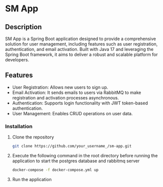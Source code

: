 
# SM App

## Description
SM App is a Spring Boot application designed to provide a comprehensive solution for user management, including features such as user registration, authentication, and email activation. Built with Java 17 and leveraging the Spring Boot framework, it aims to deliver a robust and scalable platform for developers.

## Features
- User Registration: Allows new users to sign up.
- Email Activation: It sends emails to users via RabbitMQ to make registration and activation processes asynchronous.
- Authentication: Supports login functionality with JWT token-based authentication.
- User Management: Enables CRUD operations on user data.



### Installation
1. Clone the repository 
   ```sh
   git clone https://github.com/your_username_/sm-app.git
   ```
2. Execute the following command in the root directory before running the application to start the postgres database and rabbitmq server
      ```sh
   docker-compose -f docker-compose.yml up
   ```
3. Run the application

  
